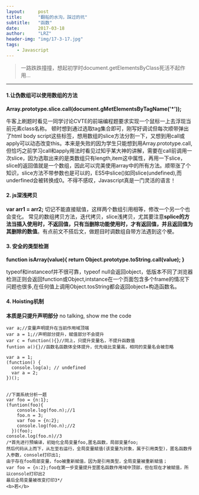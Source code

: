 ```yaml
---
layout:     post
title:      "翻船的水沟，踩过的坑"
subtitle:   "函数"
date:       2017-03-18
author:     "LRZ"
header-img: "img/17-3-17.jpg"
tags:
    - Javascript
---
```


>一路跌跌撞撞，想起初学时document.getElementsByClass死活不起作用...

***
#### 1.让伪数组可以使用数组的方法

<b>Array.prototype.slice.call(document.gMetElementsByTagName('*'));</b>

牛客上刷题时看见一同学讨论CVTE的前端编程题要求实现一个鼠标一上去浮现当前元素class名称。
顿时想到通过选取tag集合即可，刚写好调试但每次顺带弹出了html body script这些标签，想用数组的slice方法分割一下，又想到用call或apply可以动态改变this。本来是失败的因为学生只能想到用Array.prototype.call,但恰巧之前学习call和apply用法时看见过知乎某大神的讲解，需要在call前调用一次slice，因为选取出来的是类数组只有length,item这中属性，再用一下slice，slice的返回值就是一个数组，因此可以完美使用array中的所有方法。顺带涨了个知识，slice方法不带参数也是可以的，ES5中slice()如同slice(undefined),而underfined会被转换成0。不得不感叹，Javascript真是一门灵活的语言！

#### 2. js深浅拷贝
<b>var arr1 = arr2;</b>
切记不能直接赋值，这样两个数组引用相等，修改一个另一个也会变化。
常见的数组拷贝方法，迭代拷贝，slice浅拷贝，尤其要注意<b>splice的方法当插入使用时，不返回值，只有当删除功能使用时，才有返回值，并且返回值为其删除的数值</b>。有点前文不搭后文，做题目时调数组自带方法遇到这个梗。

#### 3. 安全的类型检测  

<b>function isArray(value){
  return Object.prototype.toString.call(value);
}</b>

typeof和instanceof并不很可靠，typeof null会返回object，低版本不同了浏览器检测正则会返回function或Object,intstance在一个页面包含多个frame的情况下问题也很多,在任何值上调用Object.tosString都会返回object+构造函数名。

#### 4. Hoisting机制
<b>本质是只提升声明部分</b>
no talking, show me the code

    var a;//变量声明提升在当前作用域顶端
    var a = 1;//声明部分提升，赋值部分不会提升
    var c = function(){}//同上，只提升变量名，不提升函数值
    funtion a(){}//函数名函数体全体提升，优先级比变量高，相同的变量名会被忽略

    var a = 1;
    (function() {
      console.log(a); // undefined 
      var a = 2;
    })();


    //下面系统分析一题
    var foo = {n:1};
    (funtion(foo){
        console.log(foo.n);//1
        foo.n = 3;
        var foo = {n:2};
        console.log(foo.n);//2
      })(foo);
    console.log(foo.n)//3
    /*首先进行预编译，初始化全局变量foo,匿名函数，局部变量foo;
    然后代码从上而下，从左至右运行，全局变量赋值(该变量为对象，属于引用类型)，匿名函数传入参数，console打印出1;
    由于存在foo局部变量，foo被重新赋值，因为是引用类型，全局变量被重新赋值；
    var foo = {n:2};foo在第一步变量提升至匿名函数作用域中顶部，但在现在才被赋值，所以console打印出2
    最后全局变量被改变打印3*/
    <b>若</b>
